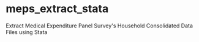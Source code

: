 # meps_extract_stata
Extract Medical Expenditure Panel Survey's Household Consolidated Data Files using Stata
